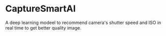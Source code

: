 # CaptureSmartAI
A deep learning modeel to recommend camera's shutter speed and ISO in real time to get better quality image.
